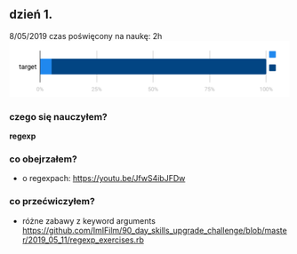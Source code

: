 ## dzień 1.
8/05/2019
czas poświęcony na naukę: 2h
![my target](https://github.com/ImIFilm/90_day_skills_upgrade_challenge/blob/master/2019_05_11/target1.PNG)

### czego się nauczyłem?
**regexp**

  
### co obejrzałem?
- o regexpach: https://youtu.be/JfwS4ibJFDw

### co przećwiczyłem?
- różne zabawy z keyword arguments https://github.com/ImIFilm/90_day_skills_upgrade_challenge/blob/master/2019_05_11/regexp_exercises.rb
